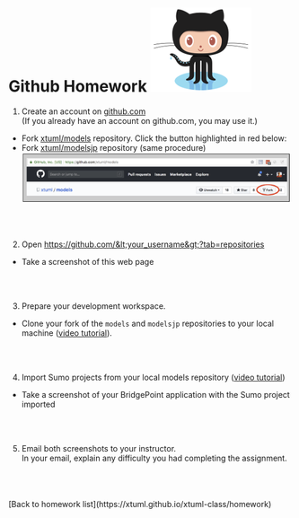 # Github Homework  ![Octocat](../img/Octocat.png)  

1) Create an account on [github.com](https://github.com)  
(If you already have an account on github.com, you may use it.)  
  * Fork [xtuml/models](https://github.com/xtuml/models) repository.
    Click the button highlighted in red below:
  * Fork [xtuml/modelsjp](https://github.com/xtuml/modelsjp) repository (same procedure)
  ![fork button](../img/fork_button.png)  


<br/>
<br/>

2) Open https://github.com/&lt;your_username&gt;?tab=repositories
  * Take a screenshot of this web page


<br/>
<br/>

3) Prepare your development workspace.
  * Clone your fork of the `models` and `modelsjp` repositories to your local machine ([video tutorial](https://youtu.be/ourzuUDN3Vk)).


<br/>
<br/>

4) Import Sumo projects from your local models repository ([video tutorial](https://youtu.be/a0AD57W-jOk))
  * Take a screenshot of your BridgePoint application with the Sumo project imported


<br/>
<br/>

5) Email both screenshots to your instructor.  
In your email, explain any difficulty you had completing the assignment.


<br/>
<br/>
<br/>
[Back to homework list](https://xtuml.github.io/xtuml-class/homework)  
